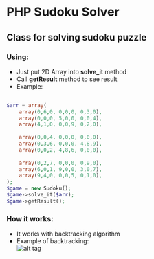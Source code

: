 # PHP Sudoku Solver
## Class for solving sudoku puzzle

### Using:
* Just put 2D Array into **solve_it** method
* Call **getResult** method to see result
* Example:
```php
 
$arr = array(
    array(0,6,0, 0,0,0, 0,3,0),
    array(0,0,0, 5,0,0, 0,0,4),
    array(4,1,0, 0,0,9, 0,2,0),
    
    array(0,0,4, 0,0,0, 0,0,0),
    array(0,3,6, 0,0,0, 4,8,9),
    array(0,0,2, 4,8,6, 0,0,0),
    
    array(0,2,7, 0,0,0, 0,9,0),
    array(6,0,1, 9,0,0, 3,0,7),
    array(9,4,0, 0,0,5, 0,1,0),
);
$game = new Sudoku();
$game->solve_it($arr);
$game->getResult();
```
### How it works:
* It works with backtracking algorithm
* Example of backtracking:<br>
![alt tag](https://raw.githubusercontent.com/kirilkirkov/Sudoku-Solver/master/backtracking_mech.gif)
